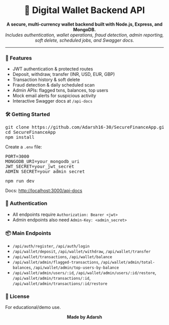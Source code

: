 <h1 align="center">💸 Digital Wallet Backend API</h1>

<p align="center">
  <b>A secure, multi-currency wallet backend built with Node.js, Express, and MongoDB.</b><br>
  <i>Includes authentication, wallet operations, fraud detection, admin reporting, soft delete, scheduled jobs, and Swagger docs.</i>
</p>

<hr>

<h3>🚀 Features</h3>
<ul>
  <li>JWT authentication & protected routes</li>
  <li>Deposit, withdraw, transfer (INR, USD, EUR, GBP)</li>
  <li>Transaction history & soft delete</li>
  <li>Fraud detection & daily scheduled scan</li>
  <li>Admin APIs: flagged txns, balances, top users</li>
  <li>Mock email alerts for suspicious activity</li>
  <li>Interactive Swagger docs at <code>/api-docs</code></li>
</ul>

<h3>🛠️ Getting Started</h3>

<pre>
git clone https://github.com/Adarsh16-30/SecureFinanceApp.git
cd SecureFinanceApp
npm install
</pre>

<p>Create a <code>.env</code> file:</p>

<pre>
PORT=3000
MONGODB_URI=your_mongodb_uri
JWT_SECRET=your_jwt_secret
ADMIN_SECRET=your_admin_secret
</pre>

<pre>
npm run dev
</pre>

<p>Docs: <a href="http://localhost:3000/api-docs">http://localhost:3000/api-docs</a></p>

<h3>🔑 Authentication</h3>
<ul>
  <li>All endpoints require <code>Authorization: Bearer &lt;jwt&gt;</code></li>
  <li>Admin endpoints also need <code>Admin-Key: &lt;admin_secret&gt;</code></li>
</ul>

<h3>📦 Main Endpoints</h3>
<ul>
  <li><code>/api/auth/register</code>, <code>/api/auth/login</code></li>
  <li><code>/api/wallet/deposit</code>, <code>/api/wallet/withdraw</code>, <code>/api/wallet/transfer</code></li>
  <li><code>/api/wallet/transactions</code>, <code>/api/wallet/balance</code></li>
  <li><code>/api/wallet/admin/flagged-transactions</code>, <code>/api/wallet/admin/total-balances</code>, <code>/api/wallet/admin/top-users-by-balance</code></li>
  <li><code>/api/wallet/admin/users/:id</code>, <code>/api/wallet/admin/users/:id/restore</code>, <code>/api/wallet/admin/transactions/:id</code>, <code>/api/wallet/admin/transactions/:id/restore</code></li>
 </li>
</ul>

<h3>📝 License</h3>
<p>For educational/demo use.</p>

<p align="center"><b>Made by Adarsh</b></p> 
